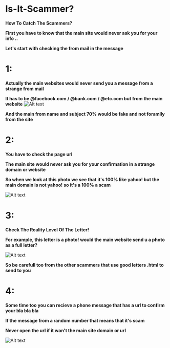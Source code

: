 # Is-It-Scammer?
**How To Catch The Scammers?**

**First you have to know that the main site would never ask you for your info ..**

**Let's start with checking the from mail in the message**

# 1:
**Actually the main websites would never send you a message from a strange from mail**

**It has to be @facebook.com / @bank.com / @etc.com but from the main website**
![Alt text](https://i.imgur.com/kbTBB8l.png)

**And the main from name and subject 70% would be fake and not foramlly from the site**


# 2:
**You have to check the page url**

**The main site would never ask you for your confirmation in a strange domain or website**

**So when we look at this photo we see that it's 100% like yahoo! but the main domain is not yahoo! so it's a 100% a scam**

![Alt text](https://i.imgur.com/KpdHLMb.png)

# 3:
**Check The Reality Level Of The Letter!**

**For example, this letter is a photo! would the main website send u a photo as a full letter?**

![Alt text](https://i.imgur.com/fuOtLlu.png)

**So be carefull too from the other scammers that use good letters .html to send to you**

# 4:
**Some time too you can recieve a phone message that has a url to confirm your bla bla bla**

**If the message from a random number that means that it's scam**

**Never open the url if it wan't the main site domain or url**

![Alt text](https://i.imgur.com/XkWCmCP.png)

